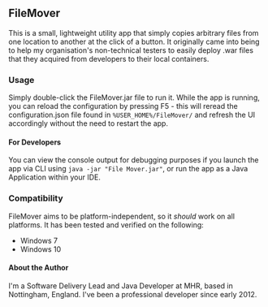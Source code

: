 ## FileMover

This is a small, lightweight utility app that simply copies arbitrary files from one location to another at the click of a button. It originally came into being to help my organisation's non-technical testers to easily deploy .war files that they acquired from developers to their local containers.

### Usage

Simply double-click the FileMover.jar file to run it. While the app is running, you can reload the configuration by pressing F5 - this will reread the configuration.json file found in `%USER_HOME%/FileMover/` and refresh the UI accordingly without the need to restart the app.

#### For Developers

You can view the console output for debugging purposes if you launch the app via CLI using `java -jar "File Mover.jar"`, or run the app as a Java Application within your IDE.

### Compatibility

FileMover aims to be platform-independent, so it _should_ work on all platforms. It has been tested and verified on the following:
 - Windows 7
 - Windows 10

#### About the Author

I'm a Software Delivery Lead and Java Developer at MHR, based in Nottingham, England. I've been a professional developer since early 2012.
